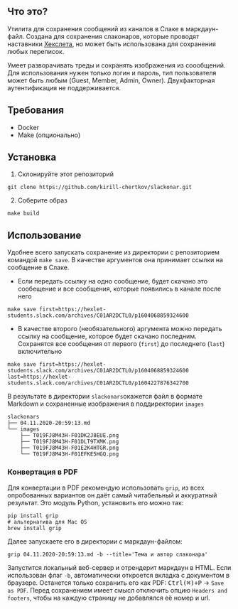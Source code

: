 ## Что это?
Утилита для сохранения сообщений из каналов в Слаке в маркдаун-файл. Создана для сохранения слаконаров, которые проводят наставники [Хекслета](https://ru.hexlet.io), но может быть использована для сохранения любых переписок.

Умеет разворачивать треды и сохранять изображения из соообщений. Для использования нужен только логин и пароль, тип пользователя может быть любым (Guest, Member, Admin, Owner). Двухфакторная аутентификация не поддерживается.

## Требования
- Docker
- Make (опционально)

## Установка
1. Склонируйте этот репозиторий
```
git clone https://github.com/kirill-chertkov/slackonar.git
```
2. Соберите образ
```
make build
```

## Использование
Удобнее всего запускать сохранение из директории с репозиторием командой `make save`. В качестве аргументов она принимает ссылки на сообщение в Слаке.
- Если передать ссылку на одно сообщение, будет скачано это сообещение и все сообщения, которые появились в канале после него
```
make save first=https://hexlet-students.slack.com/archives/C01AR2DCTL0/p1604068859324600
```
- В качестве второго (необязательного) аргумента можно передать ссылку на сообщение, которое будет скачано последним. Сохранятся все сообщения от первого (`first`) до последнего (`last`) включительно
```
make save first=https://hexlet-students.slack.com/archives/C01AR2DCTL0/p1604068859324600 last=https://hexlet-students.slack.com/archives/C01AR2DCTL0/p1604227876342700
````
В результате в директории `slackonars`окажется файл в формате Markdown и сохраненные изображения в поддиректории `images`
```
slackonars
├── 04.11.2020-20:59:13.md
└── images
    ├── T019FJ8M43H-F01DK2J8EUE.png
    ├── T019FJ8M43H-F01DLT9TXMK.png
    ├── T019FJ8M43H-F01E2K4HTGR.png
    └── T019FJ8M43H-F01EFKE5HGQ.png
```

### Конвертация в PDF
Для конвертации в PDF рекомендую использовать `grip`, из всех опробованных вариантов он даёт самый читабельный и аккуратный результат. Это модуль Python, установить его можно так:
```
pip install grip
# альтернатива для Mac OS
brew install grip
```
Далее запускаете его в директории с маркдаун-файлом:
```
grip 04.11.2020-20:59:13.md -b --title='Тема и автор слаконара'
```
Запустится локальный веб-сервер и отрендерит маркдаун в HTML. Если использован флаг `-b`, автоматически откроется вкладка с документом в браузере. Останется только сохранить его как PDF: <kbd>Ctrl(⌘)+P</kbd> -> `Save as PDF`. Перед сохранением имеет смысл отключить опцию `Headers and footers`, чтобы на каждую страницу не добавлялся её номер и url.